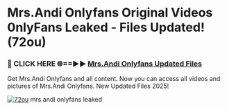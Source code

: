 # Mrs.Andi Onlyfans Original Videos 0nlyFans Leaked - Files Updated! (72ou)

<h3>🔴 CLICK HERE 🌐==►► <a href="https://tinyurl.com/x26r9saj" rel="nofollow">Mrs.Andi Onlyfans Updated Files</a></h3>

Get Mrs.Andi Onlyfans and all content. Now you can access all videos and pictures of Mrs.Andi Onlyfans. New Updated Files 2025!

[![72ou](https://i.imgur.com/LkgZPqh.gif)](https://tinyurl.com/x26r9saj)
mrs.andi onlyfans leaked